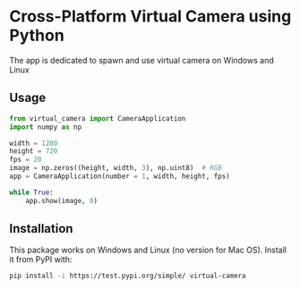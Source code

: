 # Cross-Platform Virtual Camera using Python
The app is dedicated to spawn and use virtual camera on Windows and Linux

## Usage
```py
from virtual_camera import CameraApplication
import numpy as np

width = 1280
height = 720
fps = 20
image = np.zeros((height, width, 3), np.uint8)  # RGB
app = CameraApplication(number = 1, width, height, fps)

while True:
    app.show(image, 0)
```

## Installation
This package works on Windows and Linux (no version for Mac OS). Install it from PyPI with:

```sh
pip install -i https://test.pypi.org/simple/ virtual-camera
```
